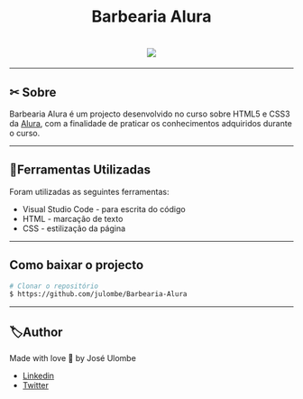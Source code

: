 
<h1 align="center">
    <p>Barbearia Alura</p>
</h1>


<h1 align="center">
    <img src="https://ik.imagekit.io/jlzh3neixu/barbearia_tRu7SCLIQ.png">
</h1>

---

## ✂ Sobre

Barbearia Alura é um projecto desenvolvido no curso sobre HTML5 e CSS3 da [Alura](https://www.alura.com.br/), com a finalidade de praticar os conhecimentos adquiridos durante o curso.

---

## 📂Ferramentas Utilizadas

Foram utilizadas as seguintes ferramentas:

- Visual Studio Code - para escrita do código
- HTML - marcação de texto
- CSS - estilização da página
---

## Como baixar o projecto

```bash
# Clonar o repositório
$ https://github.com/julombe/Barbearia-Alura
````
---

## 🏷Author

Made with love  💜 by José Ulombe 
- [Linkedin](https://www.linkedin.com/in/jos%C3%A9-ulombe-31744480/)
- [Twitter](https://twitter.com/jose_ulombe)
